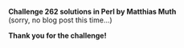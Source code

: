 **Challenge 262 solutions in Perl by Matthias Muth**
<br/>
(sorry, no blog post this time...)

**Thank you for the challenge!**
